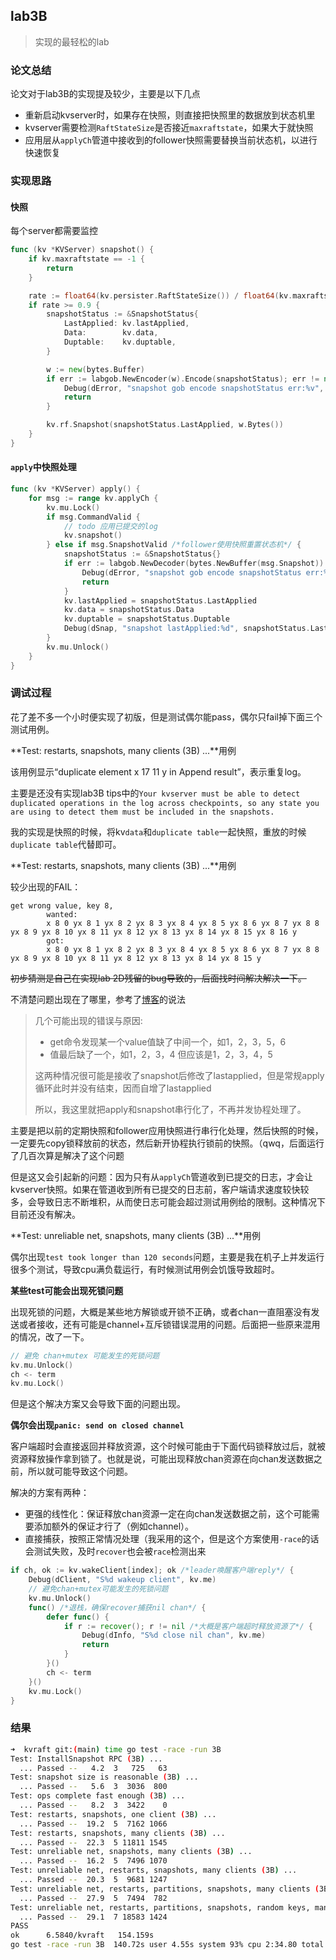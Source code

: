 ## lab3B

> 实现的最轻松的lab

### 论文总结

论文对于lab3B的实现提及较少，主要是以下几点

- 重新启动kvserver时，如果存在快照，则直接把快照里的数据放到状态机里
- kvserver需要检测`RaftStateSize`是否接近`maxraftstate`，如果大于就快照
- 应用层从`applyCh`管道中接收到的follower快照需要替换当前状态机，以进行快速恢复

### 实现思路

#### 快照

 每个server都需要监控

```go
func (kv *KVServer) snapshot() {
	if kv.maxraftstate == -1 {
		return
	}

	rate := float64(kv.persister.RaftStateSize()) / float64(kv.maxraftstate)
	if rate >= 0.9 {
		snapshotStatus := &SnapshotStatus{
			LastApplied: kv.lastApplied,
			Data:        kv.data,
			Duptable:    kv.duptable,
		}

        w := new(bytes.Buffer)
        if err := labgob.NewEncoder(w).Encode(snapshotStatus); err != nil {
            Debug(dError, "snapshot gob encode snapshotStatus err:%v", err)
            return
        }

        kv.rf.Snapshot(snapshotStatus.LastApplied, w.Bytes())
	}
}
```

#### `apply`中快照处理

```go
func (kv *KVServer) apply() {
	for msg := range kv.applyCh {
		kv.mu.Lock()
		if msg.CommandValid {
            // todo 应用已提交的log
            kv.snapshot()
		} else if msg.SnapshotValid /*follower使用快照重置状态机*/ {
			snapshotStatus := &SnapshotStatus{}
			if err := labgob.NewDecoder(bytes.NewBuffer(msg.Snapshot)).Decode(snapshotStatus); err != nil {
				Debug(dError, "snapshot gob encode snapshotStatus err:%v", err)
				return
			}
			kv.lastApplied = snapshotStatus.LastApplied
			kv.data = snapshotStatus.Data
			kv.duptable = snapshotStatus.Duptable
			Debug(dSnap, "snapshot lastApplied:%d", snapshotStatus.LastApplied)
		}
		kv.mu.Unlock()
	}
}
```

### 调试过程

花了差不多一个小时便实现了初版，但是测试偶尔能pass，偶尔只fail掉下面三个测试用例。

**Test: restarts, snapshots, many clients (3B) ...**用例

该用例显示“duplicate element x 17 11 y in Append result”，表示重复log。

主要是还没有实现lab3B tips中的`Your kvserver must be able to detect duplicated operations in the log across checkpoints, so any state you are using to detect them must be included in the snapshots.`

我的实现是快照的时候，将kv`data`和`duplicate table`一起快照，重放的时候`duplicate table`代替即可。

**Test: restarts, snapshots, many clients (3B) ...**用例

较少出现的FAIL：

```
get wrong value, key 8, 
        wanted:
        x 8 0 yx 8 1 yx 8 2 yx 8 3 yx 8 4 yx 8 5 yx 8 6 yx 8 7 yx 8 8 yx 8 9 yx 8 10 yx 8 11 yx 8 12 yx 8 13 yx 8 14 yx 8 15 yx 8 16 y
        got:
        x 8 0 yx 8 1 yx 8 2 yx 8 3 yx 8 4 yx 8 5 yx 8 6 yx 8 7 yx 8 8 yx 8 9 yx 8 10 yx 8 11 yx 8 12 yx 8 13 yx 8 14 yx 8 15 y
```

~~初步猜测是自己在实现lab 2D残留的bug导致的，后面找时间解决解决一下。~~

不清楚问题出现在了哪里，参考了[博客](https://blog.csdn.net/qq_41703198/article/details/127272977)的说法

> 几个可能出现的错误与原因: 
>
> - get命令发现某一个value值缺了中间一个，如1，2，3，5，6
> - 值最后缺了一个，如1，2，3，4 但应该是1，2，3，4，5
>
> 这两种情况很可能是接收了snapshot后修改了lastapplied，但是常规apply循环此时并没有结束，因而自增了lastapplied
>
> 所以，我这里就把apply和snapshot串行化了，不再并发协程处理了。

主要是把以前的定期快照和follower应用快照进行串行化处理，然后快照的时候，一定要先copy锁释放前的状态，然后新开协程执行锁前的快照。（qwq，后面运行了几百次算是解决了这个问题

但是这又会引起新的问题：因为只有从`applyCh`管道收到已提交的日志，才会让kvserver快照。如果在管道收到所有已提交的日志前，客户端请求速度较快较多，会导致日志不断堆积，从而使日志可能会超过测试用例给的限制。这种情况下目前还没有解决。

**Test: unreliable net, snapshots, many clients (3B) ...**用例

偶尔出现`test took longer than 120 seconds`问题，主要是我在机子上并发运行很多个测试，导致cpu满负载运行，有时候测试用例会饥饿导致超时。

**某些test可能会出现死锁问题**

出现死锁的问题，大概是某些地方解锁或开锁不正确，或者chan一直阻塞没有发送或者接收，还有可能是channel+互斥锁错误混用的问题。后面把一些原来混用的情况，改了一下。

```go
// 避免 chan+mutex 可能发生的死锁问题
kv.mu.Unlock()
ch <- term
kv.mu.Lock()
```

但是这个解决方案又会导致下面的问题出现。

**偶尔会出现`panic: send on closed channel`**

客户端超时会直接返回并释放资源，这个时候可能由于下面代码锁释放过后，就被资源释放操作拿到锁了。也就是说，可能出现释放chan资源在向chan发送数据之前，所以就可能导致这个问题。

解决的方案有两种：

- 更强的线性化：保证释放chan资源一定在向chan发送数据之前，这个可能需要添加额外的保证才行了（例如channel）。
- 直接捕获，按照正常情况处理（我采用的这个，但是这个方案使用`-race`的话会测试失败，及时`recover`也会被`race`检测出来

```go
if ch, ok := kv.wakeClient[index]; ok /*leader唤醒客户端reply*/ {
    Debug(dClient, "S%d wakeup client", kv.me)
    // 避免chan+mutex可能发生的死锁问题
    kv.mu.Unlock()
    func() /*退栈，确保recover捕获nil chan*/ {
        defer func() {
            if r := recover(); r != nil /*大概是客户端超时释放资源了*/ {
                Debug(dInfo, "S%d close nil chan", kv.me)
                return
            }
        }()
        ch <- term
    }()
    kv.mu.Lock()
}
```

### 结果

```bash
➜  kvraft git:(main) time go test -race -run 3B
Test: InstallSnapshot RPC (3B) ...
  ... Passed --   4.2  3   725   63
Test: snapshot size is reasonable (3B) ...
  ... Passed --   5.6  3  3036  800
Test: ops complete fast enough (3B) ...
  ... Passed --   8.2  3  3422    0
Test: restarts, snapshots, one client (3B) ...
  ... Passed --  19.2  5  7162 1066
Test: restarts, snapshots, many clients (3B) ...
  ... Passed --  22.3  5 11811 1545
Test: unreliable net, snapshots, many clients (3B) ...
  ... Passed --  16.2  5  7496 1070
Test: unreliable net, restarts, snapshots, many clients (3B) ...
  ... Passed --  20.3  5  9681 1247
Test: unreliable net, restarts, partitions, snapshots, many clients (3B) ...
  ... Passed --  27.9  5  7494  782
Test: unreliable net, restarts, partitions, snapshots, random keys, many clients (3B) ...
  ... Passed --  29.1  7 18583 1424
PASS
ok      6.5840/kvraft   154.159s
go test -race -run 3B  140.72s user 4.55s system 93% cpu 2:34.80 total
```

